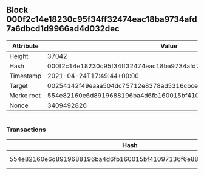 ## Block 000f2c14e18230c95f34ff32474eac18ba9734afd7a6dbcd1d9966ad4d032dec

Attribute | Value
--- | ---
Height | 37042
Hash | 000f2c14e18230c95f34ff32474eac18ba9734afd7a6dbcd1d9966ad4d032dec
Timestamp | 2021-04-24T17:49:44+00:00
Target | 00254142f49eaaa504dc75712e8378ad5316cbcead634704b3734b6271167cc4
Merke root | 554e82160e6d8919688196ba4d6fb160015bf41097136f6e884a682e7d88d94f
Nonce | 3409492826

```

```

### Transactions

Hash | Amount
--- | ---
[554e82160e6d8919688196ba4d6fb160015bf41097136f6e884a682e7d88d94f](554e82160e6d8919688196ba4d6fb160015bf41097136f6e884a682e7d88d94f.md) | 10.00000000 SKEPTI 
